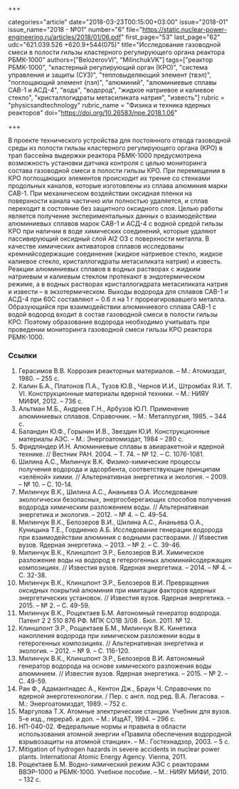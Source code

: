 +++

categories="article"
date="2018-03-23T00:15:00+03:00"
issue="2018-01"
issue_name="2018 - №01"
number="6"
file="https://static.nuclear-power-engineering.ru/articles/2018/01/06.pdf"
first_page="53"
last_page="62"
udc="621.039.526 +620.9+544(075)"
title="Исследование газоводной смеси в полости гильзы кластерного регулирующего органа реактора РБМК-1000"
authors=["BelozerovVI", "MilinchukVK"]
tags=["реактор РБМК-1000", "кластерный регулирующий орган (КРО)", "система управления и защиты (СУЗ)", "тепловыделяющий элемент (твэл)", "поглощающий элемент (пэл)", "алюминий", "алюминиевые сплавы САВ-1 и АСД-4", "вода", "водород", "жидкое натриевое и калиевое стекло", "кристаллогидраты метасиликата натрия", "известь"]
rubric = "physicsandtechnology"
rubric_name = "Физика и техника ядерных реакторов"
doi="https://doi.org/10.26583/npe.2018.1.06"

+++

В проекте технического устройства для постоянного отвода газоводной среды из полости гильзы кластерного регулирующего органа (КРО) в трап бассейна выдержки реактора РБМК-1000 предусмотрена возможность установки датчика контроля с целью мониторинга состава газоводной смеси в полости гильзы КРО. При перемещении в КРО поглощающих элементов происходит их трение со стенками продольных каналов, которые изготовлены из сплава алюминия марки САВ-1. При механическом воздействии оксидная пленки на поверхности канала частично или полностью удаляется, и сплав переходит в состояние без защитного оксидного слоя. Целью работы является получение экспериментальных данных о взаимодействии алюминиевых сплавов марок САВ-1 и АСД-4 с водной средой гильзы КРО при наличии в воде химических соединений, которые удаляют пассивирующий оксидный слой Al2 O3 с поверхности металла. В качестве химических активаторов сплавов исследованы кремнийсодержащие соединения (жидкое натриевое стекло, жидкое калиевое стекло, кристаллогидраты метасиликата натрия) и известь. Реакции алюминиевых сплавов в водных растворах с жидким натриевым и калиевым стеклом протекают в эндотермическом режиме, а в водных растворах кристаллогидрата метасиликата натрия и извести – в экзотермическом. Выходы водорода для сплавов САВ-1 и АСД-4 при 60C составляют ~ 0.6 л на 1 г прореагировавшего металла. Образующийся при взаимодействии алюминиевого сплава САВ-1 с водой водород входит в состав газоводной смеси в полости гильзы КРО. Поэтому образование водорода необходимо учитывать при проведении мониторинга газоводной смеси гильзы КРО реактора РБМК-1000.

### Ссылки

1. Герасимов В.В. Коррозия реакторных материалов. – М.: Атомиздат, 1980. – 255 с.
2. Калин Б.А., Платонов П.А., Тузов Ю.В., Чернов И.И., Штромбах Я.И. Т. VI. Конструкционные материалы ядерной техники. – М.: НИЯУ МИФИ, 2012. – 736 с.
3. Альтман М.Б., Андреев Г.Н., Арбузов Ю.П. Применение алюминиевых сплавов. Справочник. – М.: Металлургия, 1985. – 344 с.
4. Баландин Ю.Ф., Горынин И.В., Звездин Ю.И. Конструкционные материалы АЭС. – М.: Энергоатомиздат, 1984 – 280 с.
5. Фридляндер И.Н. Алюминиевые сплавы в авиаракетной и ядерной технике. // Вестник РАН. 2004. – Т. 74. – № 12. – С. 1076-1081.
6. Шилина А.С., Милинчук В.К. Физико-химические процессы получения водорода и адсорбента, соответствующие принципам «зелёной» химии. // Альтернативная энергетика и экология. – 2009. – № 10. – С. 10-14.
7. Милинчук В.К., Шилина А.С., Ананьева О.А. Исследование экологически безопасных, энергосберегающих способов получения водорода химическим разложением воды. // Альтернативная энергетика и экология. – 2012. – № 4. – С. 49-54.
8. Милинчук В.К., Белозеров В.И., Шилина А.С., Ананьева О.А., Куницына Т.Е., Гордиенко А.Б. Исследование генерации водорода при взаимодействии алюминия с водными растворами. // Известия вузов. Ядерная энергетика. – 2013. – № 2. – С. 39-46.
9. Милинчук В.К., Клиншпонт Э.Р., Белозеров В.И. Химическое разложение воды на водород в гетерогенных алюминийсодержащих композициях. // Известия вузов. Ядерная энергетика. – 2014. – № 4. – С. 32-38.
10. Милинчук В.К., Клиншпонт Э.Р., Белозеров В.И. Превращения оксидных покрытий алюминия при имитации факторов ядерных энергетических установок. // Известия вузов. Ядерная энергетика. – 2015. – № 2. – С. 49-59.
11. Милинчук В.К., Рощектаев Б.М. Автономный генератор водорода. Патент 2 2 510 876 РФ. МПК СО1В 3/08 . Бюл. 2011. № 12.
12. Клиншпонт Э.Р., Рощектаев Б.М., Милинчук В.К. Кинетика накопления водорода при химическом разложении воды в гетерогенных композициях. // Альтернативная энергетика и экология. – 2012. – № 9. – С. 116-120.
13. Милинчук В.К., Клиншпонт Э.Р., Белозеров В.И. Автономный генератор водорода на основе химического разложения воды алюминием. // Известия вузов. Ядерная энергетика. – 2015. – № 2. – С. 49-59.
14. Ран Ф., Адамантнадес А., Кентон Дж., Браун Ч. Справочник по ядерной энерготехнологии. / Пер. с англ. под ред. В.А. Легасова. – М.: Энергоатомиздат, 1989. – 752 с.
15. Маргулова Т.Х. Атомные электрические станции. Учебник для вузов. 5-е изд., перераб. и доп. – М.: ИздАТ, 1994. – 296 с.
16. НП-040-02. Федеральные нормы и правила в области использования атомной энергии «Правила обеспечения водородной взрывозащиты на атомной станции». – М.: Гостехнадзор, 2003. – 5 с.
17. Mitigation of hydrogen hazards in severe accidents in nuclear power plants. International Atomic Energy Agency. Vienna, 2011.
18. Рощектаев Б.М. Водно-химический режим АЭС с реакторами ВВЭР-1000 и РБМК-1000. Учебное пособие. – М.: НИЯУ МИФИ, 2010. – 132 с.